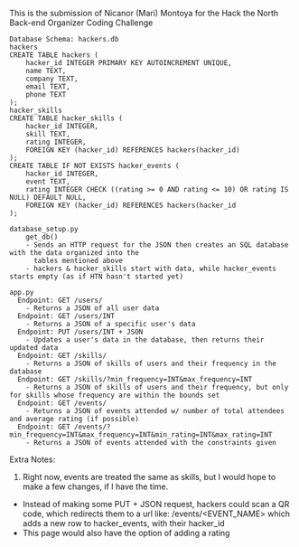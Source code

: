 This is the submission of Nicanor (Mari) Montoya for the Hack the North Back-end Organizer Coding Challenge

```
Database Schema: hackers.db
hackers
CREATE TABLE hackers (
    hacker_id INTEGER PRIMARY KEY AUTOINCREMENT UNIQUE,
    name TEXT,
    company TEXT,
    email TEXT,
    phone TEXT
);
hacker_skills
CREATE TABLE hacker_skills (
    hacker_id INTEGER,
    skill TEXT,
    rating INTEGER,
    FOREIGN KEY (hacker_id) REFERENCES hackers(hacker_id)
);
CREATE TABLE IF NOT EXISTS hacker_events (
    hacker_id INTEGER,
    event TEXT,
    rating INTEGER CHECK ((rating >= 0 AND rating <= 10) OR rating IS NULL) DEFAULT NULL,
    FOREIGN KEY (hacker_id) REFERENCES hackers(hacker_id
);
```
```
database_setup.py
    get_db()
    - Sends an HTTP request for the JSON then creates an SQL database with the data organized into the
      tables mentioned above
    - hackers & hacker_skills start with data, while hacker_events starts empty (as if HTN hasn't started yet)

app.py
  Endpoint: GET /users/
    - Returns a JSON of all user data
  Endpoint: GET /users/INT
    - Returns a JSON of a specific user's data
  Endpoint: PUT /users/INT + JSON
    - Updates a user's data in the database, then returns their updated data
  Endpoint: GET /skills/
    - Returns a JSON of skills of users and their frequency in the database
  Endpoint: GET /skills/?min_frequency=INT&max_frequency=INT
    - Returns a JSON of skills of users and their frequency, but only for skills whose frequency are within the bounds set
  Endpoint: GET /events/
    - Returns a JSON of events attended w/ number of total attendees and average rating (if possible)
  Endpoint: GET /events/?min_frequency=INT&max_frequency=INT&min_rating=INT&max_rating=INT
    - Returns a JSON of events attended with the constraints given
```
Extra Notes:
1. Right now, events are treated the same as skills, but I would hope to make a few changes, if I have the time.
- Instead of making some PUT + JSON request, hackers could scan a QR code, which redirects them to a url like: /events/<EVENT_NAME>
    which adds a new row to hacker_events, with their hacker_id
- This page would also have the option of adding a rating
